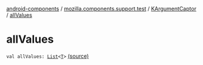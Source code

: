 [android-components](../../index.md) / [mozilla.components.support.test](../index.md) / [KArgumentCaptor](index.md) / [allValues](./all-values.md)

# allValues

`val allValues: `[`List`](https://kotlinlang.org/api/latest/jvm/stdlib/kotlin.collections/-list/index.html)`<`[`T`](index.md#T)`>` [(source)](https://github.com/mozilla-mobile/android-components/blob/master/components/support/test/src/main/java/mozilla/components/support/test/KArgumentCaptor.kt#L28)